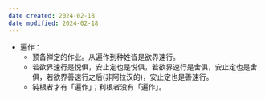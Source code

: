 ```yaml
---
date created: 2024-02-18
date modified: 2024-02-18
---
```

- 遍作：
    - 预备禅定的作业。从遍作到种姓皆是欲界速行。
    - 若欲界速行是悦俱，安止定也是悦俱，若欲界速行是舍俱，安止定也是舍俱，若欲界善速行之后(非阿拉汉的)，安止定也是善速行。
    - 钝根者才有「遍作」；利根者没有「遍作」。      
